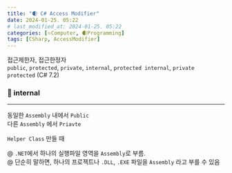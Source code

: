 ```yaml
---
title: "🌒 C# Access Modifier"
date: 2024-01-25. 05:22
# last_modified_at: 2024-01-25. 05:22
categories: [⭐Computer, 🌒Programming]
tags: [CSharp, AccessModifier]
---
```


접근제한자, 접근한정자  
`public`, `protected`, `private`, `internal`, `protected internal`, `private protected` (C# 7.2)  

### 💫 internal

---

동일한 `Assembly` 내에서 `Public`  
다른 `Assembly` 에서 `Priavte`  

`Helper Class` 만들 때  

@ `.NET`에서 하나의 실행파일 영역을 `Assembly`로 부름.  
@ 단순히 말하면, 하나의 프로젝트나 `.DLL`, `.EXE` 파일을 `Assembly` 라고 부를 수 있음  
